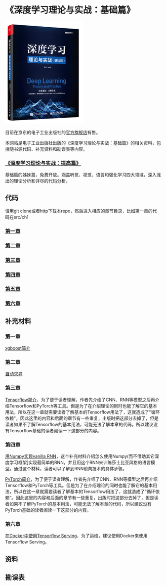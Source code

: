 # 《深度学习理论与实战：基础篇》

<img src="1.jpg" alt="drawing" width="50%"/>

目前在京东的电子工业出版社的[官方旗舰店](https://item.jd.com/51463819210.html)有售。

本网站是电子工业出版社出版的《深度学习理论与实战：基础篇》的相关资料，包括随书源代码、补充资料和勘误表等内容。
### [《深度学习理论与实战：提高篇》](https://fancyerii.github.io/2019/03/14/dl-book/)

基础篇的姊妹篇，免费开放。涵盖听觉、视觉、语言和强化学习四大领域，深入浅出的理论分析和详尽的代码分析。

## 代码

请用git clone或者http下载本repo，然后进入相应的章节目录，比如第一章的代码在src/ch1

### [第一章](src/ch1)
### [第二章](src/ch2)
### [第三章](src/ch3)
### [第四章](src/ch4)
### [第五章](src/ch5)
### [第六章](src/ch6)

## 补充材料
### 第一章
[xgboost简介](https://fancyerii.github.io/books/xgboost)
### 第二章
[自动求导](https://fancyerii.github.io/books/autodiff/)

### 第三章
[Tensorflow简介](https://fancyerii.github.io/books/tf-for-cnn)，为了便于读者理解，作者先介绍了CNN、RNN等模型之后再介绍Tensorflow和PyTorch等工具。但是为了在介绍理论的同时也能了解它的基本用法，所以在这一章就需要读者了解基本的Tensorflow用法了，这就造成了"循环依赖"。因此这里的内容和后面的章节有一些重复，出版时把这部分去掉了，但是读者如果不了解Tensorflow的基本用法，可能无法了解本章的代码，所以建议没有Tensorflow基础的读者阅读一下这部分的内容。


### 第四章

[用Numpy实现vanilla RNN](https://fancyerii.github.io/books/rnn-codes/)，这个补充材料介绍怎么使用Numpy(而不借助其它深度学习框架]实现最简单的RNN，并且用这个RNN来训练莎士比亚风格的语言模型。通过这个材料，读者可以了解到RNN前向技术的具体步骤。

[PyTorch简介](https://fancyerii.github.io/books/pytorch-for-rnn/)，为了便于读者理解，作者先介绍了CNN、RNN等模型之后再介绍Tensorflow和PyTorch等工具。但是为了在介绍理论的同时也能了解它的基本用法，所以在这一章就需要读者了解基本的Tensorflow用法了，这就造成了”循环依赖”。因此这里的内容和后面的章节有一些重复，出版时把这部分去掉了，但是读者如果不了解PyTorch的基本用法，可能无法了解本章的代码，所以建议没有PyTorch基础的读者阅读一下这部分的内容。

### 第六章

[在Docker中使用Tensorflow Serving](https://fancyerii.github.io/books/tfserving-docker/)，为了运维，建议使用Docker来使用Tensorflow Serving。

## 资料



## 勘误表
